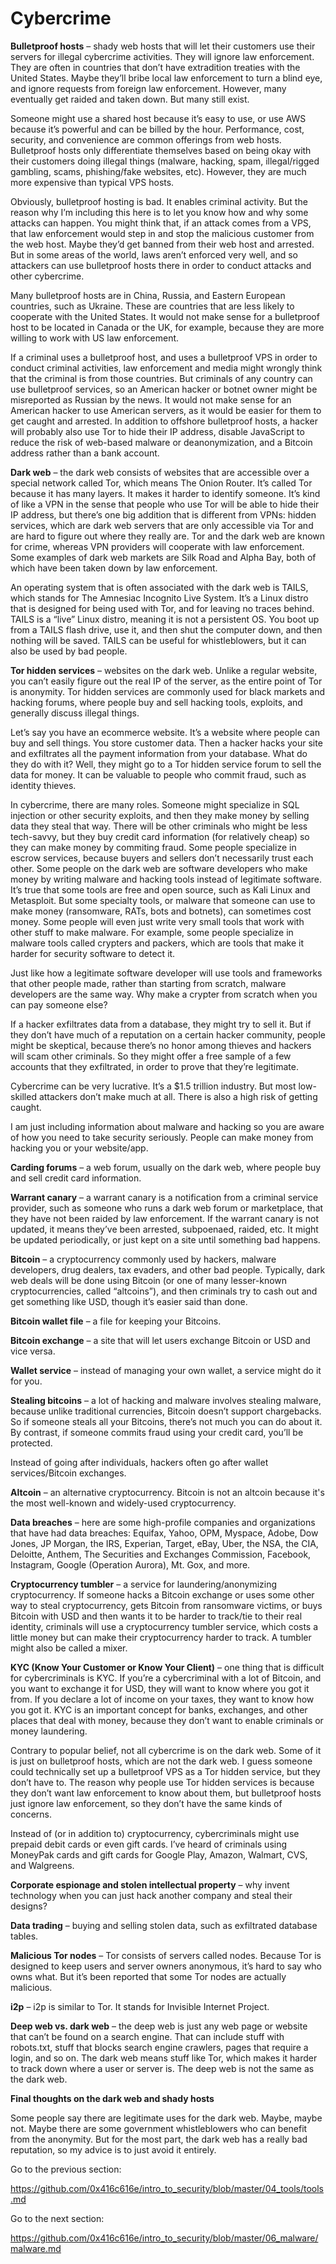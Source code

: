 # Cybercrime

**Bulletproof hosts** – shady web hosts that will let their customers use their servers for illegal cybercrime activities. They will ignore law enforcement. They are often in countries that don’t have extradition treaties with the United States. Maybe they’ll bribe local law enforcement to turn a blind eye, and ignore requests from foreign law enforcement. However, many eventually get raided and taken down. But many still exist.

Someone might use a shared host because it’s easy to use, or use AWS because it’s powerful and can be billed by the hour. Performance, cost, security, and convenience are common offerings from web hosts. Bulletproof hosts only differentiate themselves based on being okay with their customers doing illegal things (malware, hacking, spam, illegal/rigged gambling, scams, phishing/fake websites, etc). However, they are much more expensive than typical VPS hosts. 

Obviously, bulletproof hosting is bad. It enables criminal activity. But the reason why I’m including this here is to let you know how and why some attacks can happen. You might think that, if an attack comes from a VPS, that law enforcement would step in and stop the malicious customer from the web host. Maybe they’d get banned from their web host and arrested. But in some areas of the world, laws aren’t enforced very well, and so attackers can use bulletproof hosts there in order to conduct attacks and other cybercrime. 

Many bulletproof hosts are in China, Russia, and Eastern European countries, such as Ukraine. These are countries that are less likely to cooperate with the United States. It would not make sense for a bulletproof host to be located in Canada or the UK, for example, because they are more willing to work with US law enforcement. 

If a criminal uses a bulletproof host, and uses a bulletproof VPS in order to conduct criminal activities, law enforcement and media might wrongly think that the criminal is from those countries. But criminals of any country can use bulletproof services, so an American hacker or botnet owner might be misreported as Russian by the news. It would not make sense for an American hacker to use American servers, as it would be easier for them to get caught and arrested. In addition to offshore bulletproof hosts, a hacker will probably also use Tor to hide their IP address, disable JavaScript to reduce the risk of web-based malware or deanonymization, and a Bitcoin address rather than a bank account.

**Dark web** – the dark web consists of websites that are accessible over a special network called Tor, which means The Onion Router. It’s called Tor because it has many layers. It makes it harder to identify someone. It’s kind of like a VPN in the sense that people who use Tor will be able to hide their IP address, but there’s one big addition that is different from VPNs: hidden services, which are dark web servers that are only accessible via Tor and are hard to figure out where they really are. Tor and the dark web are known for crime, whereas VPN providers will cooperate with law enforcement. Some examples of dark web markets are Silk Road and Alpha Bay, both of which have been taken down by law enforcement.

An operating system that is often associated with the dark web is TAILS, which stands for The Amnesiac Incognito Live System. It’s a Linux distro that is designed for being used with Tor, and for leaving no traces behind. TAILS is a “live” Linux distro, meaning it is not a persistent OS. You boot up from a TAILS flash drive, use it, and then shut the computer down, and then nothing will be saved. TAILS can be useful for whistleblowers, but it can also be used by bad people. 

**Tor hidden services** – websites on the dark web. Unlike a regular website, you can’t easily figure out the real IP of the server, as the entire point of Tor is anonymity. Tor hidden services are commonly used for black markets and hacking forums, where people buy and sell hacking tools, exploits, and generally discuss illegal things. 

Let’s say you have an ecommerce website. It’s a website where people can buy and sell things. You store customer data. Then a hacker hacks your site and exfiltrates all the payment information from your database. What do they do with it? Well, they might go to a Tor hidden service forum to sell the data for money. It can be valuable to people who commit fraud, such as identity thieves. 

In cybercrime, there are many roles. Someone might specialize in SQL injection or other security exploits, and then they make money by selling data they steal that way. There will be other criminals who might be less tech-savvy, but they buy credit card information (for relatively cheap) so they can make money by commiting fraud. Some people specialize in escrow services, because buyers and sellers don’t necessarily trust each other. Some people on the dark web are software developers who make money by writing malware and hacking tools instead of legitimate software. It’s true that some tools are free and open source, such as Kali Linux and Metasploit. But some specialty tools, or malware that someone can use to make money (ransomware, RATs, bots and botnets), can sometimes cost money. Some people will even just write very small tools that work with other stuff to make malware. For example, some people specialize in malware tools called crypters and packers, which are tools that make it harder for security software to detect it. 

Just like how a legitimate software developer will use tools and frameworks that other people made, rather than starting from scratch, malware developers are the same way. Why make a crypter from scratch when you can pay someone else?

If a hacker exfiltrates data from a database, they might try to sell it. But if they don’t have much of a reputation on a certain hacker community, people might be skeptical, because there’s no honor among thieves and hackers will scam other criminals. So they might offer a free sample of a few accounts that they exfiltrated, in order to prove that they’re legitimate.

Cybercrime can be very lucrative. It’s a $1.5 trillion industry. But most low-skilled attackers don’t make much at all. There is also a high risk of getting caught. 

I am just including information about malware and hacking so you are aware of how you need to take security seriously. People can make money from hacking you or your website/app. 

**Carding forums** – a web forum, usually on the dark web, where people buy and sell credit card information. 

**Warrant canary** – a warrant canary is a notification from a criminal service provider, such as someone who runs a dark web forum or marketplace, that they have not been raided by law enforcement. If the warrant canary is not updated, it means they’ve been arrested, subpoenaed, raided, etc. It might be updated periodically, or just kept on a site until something bad happens. 

**Bitcoin** – a cryptocurrency commonly used by hackers, malware developers, drug dealers, tax evaders, and other bad people. Typically, dark web deals will be done using Bitcoin (or one of many lesser-known cryptocurrencies, called “altcoins”), and then criminals try to cash out and get something like USD, though it’s easier said than done.

**Bitcoin wallet file** – a file for keeping your Bitcoins. 

**Bitcoin exchange** – a site that will let users exchange Bitcoin or USD and vice versa.

**Wallet service** – instead of managing your own wallet, a service might do it for you.

**Stealing bitcoins** – a lot of hacking and malware involves stealing malware, because unlike traditional currencies, Bitcoin doesn’t support chargebacks. So if someone steals all your Bitcoins, there’s not much you can do about it. By contrast, if someone commits fraud using your credit card, you’ll be protected. 

Instead of going after individuals, hackers often go after wallet services/Bitcoin exchanges.

**Altcoin** – an alternative cryptocurrency. Bitcoin is not an altcoin because it's the most well-known and widely-used cryptocurrency.

**Data breaches** – here are some high-profile companies and organizations that have had data breaches: Equifax, Yahoo, OPM, Myspace, Adobe, Dow Jones, JP Morgan, the IRS, Experian, Target, eBay, Uber, the NSA, the CIA, Deloitte, Anthem, The Securities and Exchanges Commission, Facebook, Instagram, Google (Operation Aurora), Mt. Gox, and more.

**Cryptocurrency tumbler** – a service for laundering/anonymizing cryptocurrency. If someone hacks a Bitcoin exchange or uses some other way to steal cryptocurrency, gets Bitcoin from ransomware victims, or buys Bitcoin with USD and then wants it to be harder to track/tie to their real identity, criminals will use a cryptocurrency tumbler service, which costs a little money but can make their cryptocurrency harder to track. A tumbler might also be called a mixer.

**KYC (Know Your Customer or Know Your Client)** – one thing that is difficult for cybercriminals is KYC. If you’re a cybercriminal with a lot of Bitcoin, and you want to exchange it for USD, they will want to know where you got it from. If you declare a lot of income on your taxes, they want to know how you got it. KYC is an important concept for banks, exchanges, and other places that deal with money, because they don’t want to enable criminals or money laundering. 

Contrary to popular belief, not all cybercrime is on the dark web. Some of it is just on bulletproof hosts, which are not the dark web. I guess someone could technically set up a bulletproof VPS as a Tor hidden service, but they don’t have to. The reason why people use Tor hidden services is because they don’t want law enforcement to know about them, but bulletproof hosts just ignore law enforcement, so they don’t have the same kinds of concerns.

Instead of (or in addition to) cryptocurrency, cybercriminals might use prepaid debit cards or even gift cards. I’ve heard of criminals using MoneyPak cards and gift cards for Google Play, Amazon, Walmart, CVS, and Walgreens.

**Corporate espionage and stolen intellectual property** – why invent technology when you can just hack another company and steal their designs?

**Data trading** – buying and selling stolen data, such as exfiltrated database tables.

**Malicious Tor nodes** – Tor consists of servers called nodes. Because Tor is designed to keep users and server owners anonymous, it’s hard to say who owns what. But it’s been reported that some Tor nodes are actually malicious. 

**i2p** – i2p is similar to Tor. It stands for Invisible Internet Project.

**Deep web vs. dark web** – the deep web is just any web page or website that can’t be found on a search engine. That can include stuff with robots.txt, stuff that blocks search engine crawlers, pages that require a login, and so on. The dark web means stuff like Tor, which makes it harder to track down where a user or server is. The deep web is not the same as the dark web.

**Final thoughts on the dark web and shady hosts**

Some people say there are legitimate uses for the dark web. Maybe, maybe not. Maybe there are some government whistleblowers who can benefit from the anonymity. But for the most part, the dark web has a really bad reputation, so my advice is to just avoid it entirely.

Go to the previous section:

<https://github.com/0x416c616e/intro_to_security/blob/master/04_tools/tools.md>

Go to the next section:

<https://github.com/0x416c616e/intro_to_security/blob/master/06_malware/malware.md>
